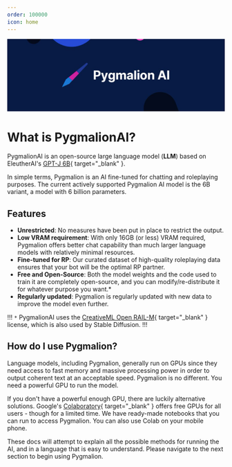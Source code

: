 ```yaml
---
order: 100000
icon: home
---
```

![](/static/1500x500.jpeg)
# What is PygmalionAI?

PygmalionAI is an open-source large language model (**LLM**) based on EleutherAI's [GPT-J 6B](https://huggingface.co/EleutherAI/gpt-j-6b){ target="_blank" }. 

In simple terms, Pygmalion is an AI fine-tuned for chatting and roleplaying purposes. The current actively supported Pygmalion AI model is the 6B variant, a model with 6 billion parameters. 

## Features
- **Unrestricted**: No measures have been put in place to restrict the output.
- **Low VRAM requirement**: With only 16GB (or less) VRAM required, Pygmalion offers better chat capability than much larger language models with relatively minimal resources.
- **Fine-tuned for RP**: Our curated dataset of high-quality roleplaying data ensures that your bot will be the optimal RP partner.
- **Free and Open-Source**: Both the model weights and the code used to train it are completely open-source, and you can modify/re-distribute it for whatever purpose you want.*
- **Regularly updated**: Pygmalion is regularly updated with new data to improve the model even further.

!!!
`*` PygmalionAI uses the [CreativeML Open RAIL-M](https://huggingface.co/spaces/CompVis/stable-diffusion-license){ target="_blank" } license, which is also used by Stable Diffusion.
!!!

## How do I use Pygmalion?

Language models, including Pygmalion, generally run on GPUs since they need access to fast memory and massive processing power in order to output coherent text at an acceptable speed. Pygmalion is no different. You need a powerful GPU to run the model. 

If you don't have a powerful enough GPU, there are luckily alternative solutions. Google's [Colaboratory](https://colab.research.google.com){ target="_blank" } offers free GPUs for all users - though for a limited time. We have ready-made notebooks that you can run to access Pygmalion. You can also use Colab on your mobile phone.

These docs will attempt to explain all the possible methods for running the AI, and in a language that is easy to understand. Please navigate to the next section to begin using Pygmalion.
